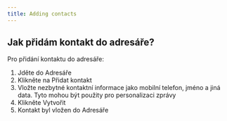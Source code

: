 ```yaml
---
title: Adding contacts
---
```


## Jak přidám kontakt do adresáře?
Pro přidání kontaktu do adresáře:
1.	Jděte do Adresáře
2.	Klikněte na Přidat kontakt
3.	Vložte nezbytné kontaktní informace jako mobilní telefon, jméno a jiná data. Tyto mohou být použity pro personalizaci zprávy
4.	Klikněte Vytvořit
5.	Kontakt byl vložen do Adresáře
